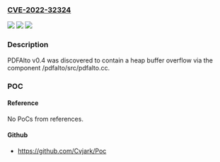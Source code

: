 ### [CVE-2022-32324](https://cve.mitre.org/cgi-bin/cvename.cgi?name=CVE-2022-32324)
![](https://img.shields.io/static/v1?label=Product&message=n%2Fa&color=blue)
![](https://img.shields.io/static/v1?label=Version&message=n%2Fa&color=blue)
![](https://img.shields.io/static/v1?label=Vulnerability&message=n%2Fa&color=brighgreen)

### Description

PDFAlto v0.4 was discovered to contain a heap buffer overflow via the component /pdfalto/src/pdfalto.cc.

### POC

#### Reference
No PoCs from references.

#### Github
- https://github.com/Cvjark/Poc

